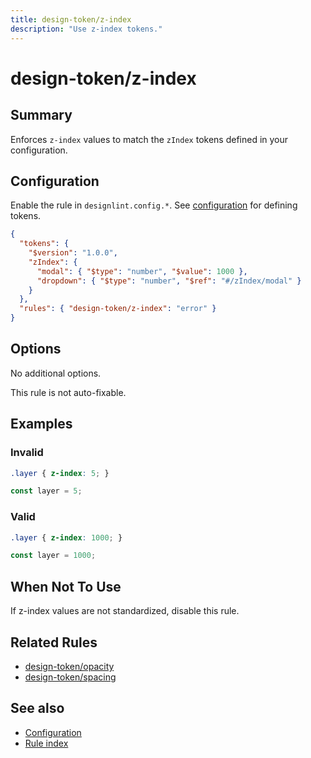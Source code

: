 ```yaml
---
title: design-token/z-index
description: "Use z-index tokens."
---
```


# design-token/z-index

## Summary
Enforces `z-index` values to match the `zIndex` tokens defined in your configuration.

## Configuration
Enable the rule in `designlint.config.*`. See [configuration](../../configuration.md) for defining tokens.

```json
{
  "tokens": {
    "$version": "1.0.0",
    "zIndex": {
      "modal": { "$type": "number", "$value": 1000 },
      "dropdown": { "$type": "number", "$ref": "#/zIndex/modal" }
    }
  },
  "rules": { "design-token/z-index": "error" }
}
```

## Options
No additional options.

This rule is not auto-fixable.

## Examples

### Invalid

```css
.layer { z-index: 5; }
```

```ts
const layer = 5;
```

### Valid

```css
.layer { z-index: 1000; }
```

```ts
const layer = 1000;
```

## When Not To Use
If z-index values are not standardized, disable this rule.

## Related Rules
- [design-token/opacity](./opacity.md)
- [design-token/spacing](./spacing.md)

## See also
- [Configuration](../../configuration.md)
- [Rule index](../index.md)
